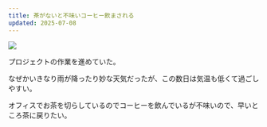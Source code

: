 ```yaml
---
title: 茶がないと不味いコーヒー飲まされる
updated: 2025-07-08
---
```

![](https://i.imgur.com/0iJ3WsV.jpeg)

プロジェクトの作業を進めていた。

なぜかいきなり雨が降ったり妙な天気だったが、この数日は気温も低くて過ごしやすい。

オフィスでお茶を切らしているのでコーヒーを飲んでいるが不味いので、早いところ茶に戻りたい。